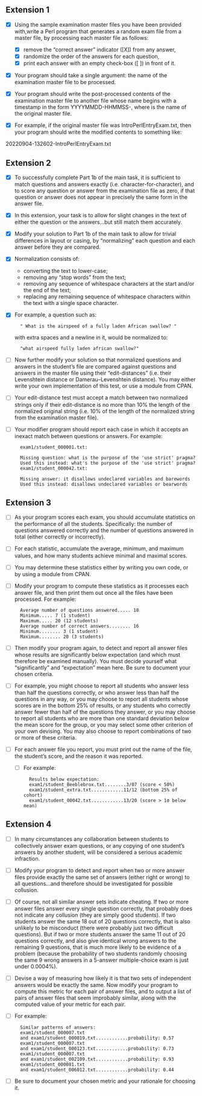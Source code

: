 

## Extension 1
- [x] Using the sample examination master files you have been provided with,write a Perl program that generates a random exam file from a master file, by processing each master file as follows:
    - [x] remove the “correct answer” indicator ([X]) from any answer,
    - [x] randomize the order of the answers for each question,
    - [x] print each answer with an empty check-box ([ ]) in front of it.
- [x] Your program should take a single argument: the name of the examination master file to be processed.
- [x] Your program should write the post-processed contents of the examination master file to another file whose name begins with a timestamp in the form
YYYYMMDD-HHMMSS-<FILENAME>, where <FILENAME> is the name of the original master file.
- [x] For example, if the original master file was IntroPerlEntryExam.txt, then your program should write the modified contents to something like:


20220904-132602-IntroPerlEntryExam.txt


## Extension 2


- [x] To successfully complete Part 1b of the main task, it is sufficient to match questions and answers exactly (i.e. character-for-character), and to score any question or answer from the examination file as zero, if that question or answer does not appear in precisely the same form in the answer file.
- [x] In this extension, your task is to allow for slight changes in the text of either the question or the answers…but still match them accurately.
- [x] Modify your solution to Part 1b of the main task to allow for trivial differences in layout or casing, by “normalizing” each question and each answer before they are compared.
- [x] Normalization consists of:
    -  converting the text to lower-case;
    - removing any “stop words” from the text;
    - removing any sequence of whitespace characters at the start and/or the end of the text;
    - replacing any remaining sequence of whitespace characters within the text
with a single space character.
- [x] For example, a question such as:
    

        " What is the airspeed of a fully laden African swallow? "

    with extra spaces and a newline in it, would be normalized to:
    
        "what airspeed fully laden african swallow?"


- [ ] Now further modify your solution so that normalized questions and answers in the student’s file are compared against questions and answers in the master file using their “edit-distances”
(i.e. their Levenshtein distance or Damerau–Levenshtein distance). You may either write
your own implementation of this test, or use a module from CPAN.


- [ ] Your edit-distance test must accept a match between two normalized strings only if their
edit-distance is no more than 10% the length of the normalized original string
(i.e. 10% of the length of the normalized string from the examination master file).

- [ ] Your modifier program should report each case in which it accepts an inexact match between questions or answers. 
    For example:
        
        exam1/student_000001.txt:

        Missing question: what is the purpose of the 'use strict' pragma?
        Used this instead: what's the purpose of the 'use strict' pragma?
        exam1/student_000042.txt:
        
        Missing answer: it disallows undeclared variables and barewords
        Used this instead: disallows undeclared variables or bearwords



## Extension 3

- [ ] As your program scores each exam, you should accumulate statistics on the performance
of all the students. Specifically: the number of questions answered correctly and the number
of questions answered in total (either correctly or incorrectly).

- [ ] For each statistic, accumulate the average, minimum, and maximum values, and how many
students achieve minimal and maximal scores.
- [ ] You may determine these statistics either by writing you own code,
or by using a module from CPAN.
- [ ] Modify your program to compute these statistics as it processes each answer file,
and then print them out once all the files have been processed. For example:

        Average number of questions answered..... 18
        Minimum..... 7 (1 student)
        Maximum..... 20 (12 students)
        Average number of correct answers........ 16
        Minimum........ 3 (1 student)
        Maximum........ 20 (3 students)


- [ ] Then modify your program again, to detect and report all answer files whose results
are significantly below expectation (and which must therefore be examined manually).
You must decide yourself what “significantly” and “expectation” mean here.
Be sure to document your chosen criteria.
- [ ] For example, you might choose to report all students who answer less than half the questions
correctly, or who answer less than half the questions in any way, or you may choose to report
all students whose scores are in the bottom 25% of results, or any students who correctly answer
fewer than half of the questions they answer, or you may choose to report all students who are
more than one standard deviation below the mean score for the group, or you may select some
other criterion of your own devising. You may also choose to report combinations of two or
more of these criteria.
- [ ] For each answer file you report, you must print out the name of the file, the student’s score,
and the reason it was reported.
    - [ ] For example:

            Results below expectation:
            exam1/student_Beeblebrox.txt........3/07 (score < 50%)
            exam1/student_extra.txt............11/12 (bottom 25% of cohort)
            exam1/student_00042.txt............13/20 (score > 1σ below mean)

## Extension 4

- [ ] In many circumstances any collaboration between students to collectively answer exam questions, or any copying of one student’s answers by another student, will be considered a serious academic infraction.
- [ ] Modify your program to detect and report when two or more answer files provide exactly
the same set of answers (either right or wrong) to all questions…and therefore should be investigated for possible collusion.
- [ ] Of course, not all similar answer sets indicate cheating. If two or more answer files answer
every single question correctly, that probably does not indicate any collusion (they are simply
good students). If two students answer the same 18 out of 20 questions correctly, that is also
unlikely to be misconduct (there were probably just two difficult questions). But if two or more
students answer the same 11 out of 20 questions correctly, and also give identical wrong answers
to the remaining 9 questions, that is much more likely to be evidence of a problem (because the
probability of two students randomly choosing the same 9 wrong answers in a 5-answer
multiple-choice exam is just under 0.0004%).
- [ ] Devise a way of measuring how likely it is that two sets of independent answers would be
exactly the same. Now modify your program to compute this metric for each pair of answer files,
and to output a list of pairs of answer files that seem improbably similar, along with the
computed value of your metric for each pair.
- [ ] For example:

        Similar patterns of answers:
        exam1/student_000007.txt
        and exam1/student_000019.txt............probability: 0.57
        exam1/student_000007.txt
        and exam1/student_000123.txt............probability: 0.73
        exam1/student_000007.txt
        and exam1/student_002109.txt............probability: 0.93
        exam1/student_000081.txt
        and exam1/student_006012.txt............probability: 0.44
- [ ] Be sure to document your chosen metric and your rationale for choosing it.

